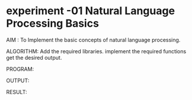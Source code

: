 # experiment -01 Natural Language Processing Basics
AIM :
To Implement the basic concepts of natural language processing.


ALGORITHM:
Add the required libraries.
implement the required functions
get the desired output.



PROGRAM:





OUTPUT:



RESULT:
